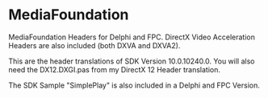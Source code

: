 # MediaFoundation
MediaFoundation Headers for Delphi and FPC.
DirectX Video Acceleration Headers are also included (both DXVA and DXVA2).

This are the header translations of SDK Version 10.0.10240.0.
You will also need the DX12.DXGI.pas from my DirectX 12 Header translation.

The SDK Sample "SimplePlay" is also included in a Delphi and FPC Version.
